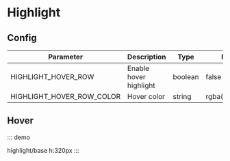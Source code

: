 # Highlight

## Config

| Parameter                 | Description          | Type    | Default Value          |
| ------------------------- | -------------------- | ------- | ---------------------- |
| HIGHLIGHT_HOVER_ROW       | Enable hover highlight | boolean | false                  |
| HIGHLIGHT_HOVER_ROW_COLOR | Hover color          | string  | rgba(186,203,231,0.1)  |

## Hover

::: demo

highlight/base
h:320px
:::
